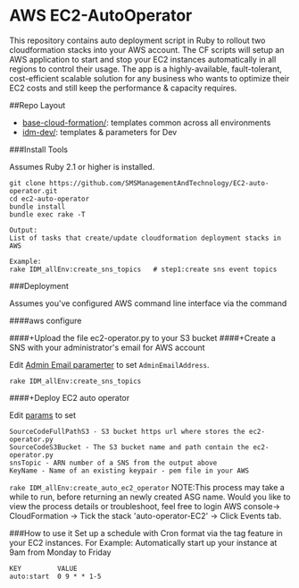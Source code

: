 # AWS EC2-AutoOperator

This repository contains auto deployment script in Ruby to rollout two cloudformation stacks into your AWS account. The CF scripts will setup an AWS application to start and stop your EC2 instances automatically in all regions to control their usage. The app is a highly-available, fault-tolerant, cost-efficient scalable solution for any business who wants to optimize their EC2 costs and still keep the performance & capacity requires.

##Repo Layout

- [base-cloud-formation/](base-cloud-formation/):  templates common across all environments
- [idm-dev/](idm-dev/):  templates & parameters for Dev


###Install Tools

Assumes Ruby 2.1 or higher is installed.
```
git clone https://github.com/SMSManagementAndTechnology/EC2-auto-operator.git
cd ec2-auto-operator
bundle install
bundle exec rake -T

Output:
List of tasks that create/update cloudformation deployment stacks in AWS

Example:
rake IDM_allEnv:create_sns_topics   # step1:create sns event topics
```
###Deployment

Assumes you've configured AWS command line interface via the command

####aws configure

####+Upload the file ec2-operator.py to your S3 bucket
####+Create a SNS with your administrator's email for AWS account

Edit [Admin Email paramerter](idm-dev/parameters/idm-sns-topics-params.json) to set `AdminEmailAddress`.

`rake IDM_allEnv:create_sns_topics`

####+Deploy EC2 auto operator

Edit [params](idm-dev/parameters/idm-auto-ec2-params.json) to set
```
SourceCodeFullPathS3 - S3 bucket https url where stores the ec2-operator.py
SourceCodeS3Bucket - The S3 bucket name and path contain the ec2-operator.py
snsTopic - ARN number of a SNS from the output above
KeyName - Name of an existing keypair - pem file in your AWS
```

`rake IDM_allEnv:create_auto_ec2_operator`
NOTE:This process may take a while to run, before returning an newly created ASG name. Would you like to view the process details or troubleshoot, feel free to login AWS console-> CloudFormation -> Tick the stack 'auto-operator-EC2' -> Click Events tab.

###How to use it
Set up a schedule with Cron format via the tag feature in your EC2 instances. 
For Example: Automatically start up your instance at 9am from Monday to Friday
```
KEY         VALUE
auto:start  0 9 * * 1-5
```
